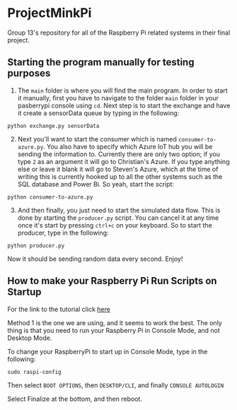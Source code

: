 # ProjectMinkPi
Group 13's repository for all of the Raspberry Pi related systems in their final project.

## Starting the program manually for testing purposes

1. The `main` folder is where you will find the main program. In order to start it manually, first you have to navigate to the folder `main` folder in your pasberrypi console using `cd`. Next step is to start the exchange and have it create a sensorData queue by typing in the following:

```
python exchange.py sensorData
```

2. Next you'll want to start the consumer which is named `consumer-to-azure.py`. You also have to specify which Azure IoT hub you will be sending the information to. Currently there are only two option; if you type `2` as an argument it will go to Christian's Azure. If you type anything else or leave it blank it will go to Steven's Azure, which at the time of writing this is currently hooked up to all the other systems such as the SQL database and Power Bi. So yeah, start the script:
```
python consumer-to-azure.py
```

3. And then finally, you just need to start the simulated data flow. This is done by starting the `producer.py` script. You can cancel it at any time once it's start by pressing `ctrl+c` on your keyboard. So to start the producer, type in the following:
```
python producer.py
```
Now it should be sending random data every second. Enjoy!

## How to make your Raspberry Pi Run Scripts on Startup

For the link to the tutorial click [here](https://www.dexterindustries.com/howto/run-a-program-on-your-raspberry-pi-at-startup/)

Method 1 is the one we are using, and it seems to work the best. The only thing is that you need to run your Raspberry Pi in Console Mode, and not Desktop Mode. 

To change your RaspberryPi to start up in Console Mode, type in the following:

```
sudo raspi-config
```

Then select `BOOT OPTIONS`, then `DESKTOP/CLI`, and finally `CONSOLE AUTOLOGIN`

Select Finalize at the bottom, and then reboot. 

